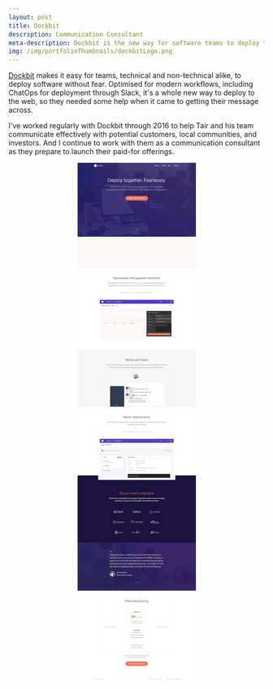 ```yaml
---
layout: post
title: Dockbit
description: Communication Consultant
meta-description: Dockbit is the new way for software teams to deploy together. I work with them to ensure their communications are on point.
img: /img/portfolioThumbnails/dockbitLogo.png
---
```


 [Dockbit](https://dockbit.com) makes it easy for teams, technical and non-technical alike, to deploy software without fear. Optimised for modern workflows, including ChatOps for deployment through Slack, it's a whole new way to deploy to the web, so they needed some help when it came to getting their message across.

I've worked regularly with Dockbit through 2016 to help Tair and his team communicate effectively with potential customers, local communities, and investors. And I continue to work with them as a communication consultant as they prepare to launch their paid-for offerings.

<center><img src="/img/dockbitWebsite.png"></center>